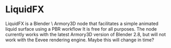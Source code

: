 # LiquidFX
LiquidFX is a Blender \ Armory3D node that facilitates a simple animated liquid surface using a PBR workflow
It is free for all purposes. The node currently works with the latest Armory3D version of Blender 2.8, but will not work with the Eevee rendering engine. Maybe this will change in time?
